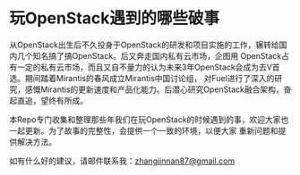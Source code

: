 玩OpenStack遇到的哪些破事
=========================

从OpenStack出生后不久投身于OpenStack的研发和项目实施的工作，辗转给国内几个知名搞了搞OpenStack。后又奔走国内私有云市场，企图用
OpenStack占有一定的私有云市场，而且又自不量力的认为未来3年OpenStack会成为去V首选。期间踏着Mirantis的春风成立Mirantis中国讨论组，
对Fuel进行了深入的研究，感慨Mirantis的更新速度和产品化能力。后潜心研究OpenStack融合架构，奋起直追，望终有所成。

本Repo专门收集和整理那些年我们在玩OpenStack的时候遇到的事，欢迎大家也一起更新。为了故事的完整性，会提供一个一致的环境，以便大家
重新问题和提供解决方法。

如有什么好的建议，请邮件联系我：zhangjinnan87@gmail.com

